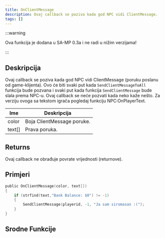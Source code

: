 ```yaml
---
title: OnClientMessage
description: Ovaj callback se poziva kada god NPC vidi ClientMessage.
tags: []
---
```


:::warning

Ova funkcija je dodana u SA-MP 0.3a i ne radi u nižim verzijama!

:::

## Deskripcija

Ovaj callback se poziva kada god NPC vidi ClientMessage (poruku poslanu od game-klijenta). Ovo će biti svaki put kada `SendClientMessageToAll` funkcija bude pozvana i svaki put kada funkcija `SendClientMessage` bude slala prema NPC-u. Ovaj callback se neće pozvati kada neko kaže nešto. Za verziju ovoga sa tekstom igrača pogledaj funkciju NPC:OnPlayerText.

| Ime    | Deskripcija                |
| ------ | -------------------------- |
| color  | Boja ClientMessage poruke. |
| text[] | Prava poruka.              |

## Returns

Ovaj callback ne obrađuje povrate vrijednosti (returnove).

## Primjeri

```c
public OnClientMessage(color, text[])
{
    if (strfind(text,"Bank Balance: $0") != -1)
    {
        SendClientMessage(playerid, -1, "Ja sam siromasan :(");
    }
}
```

## Srodne Funkcije
